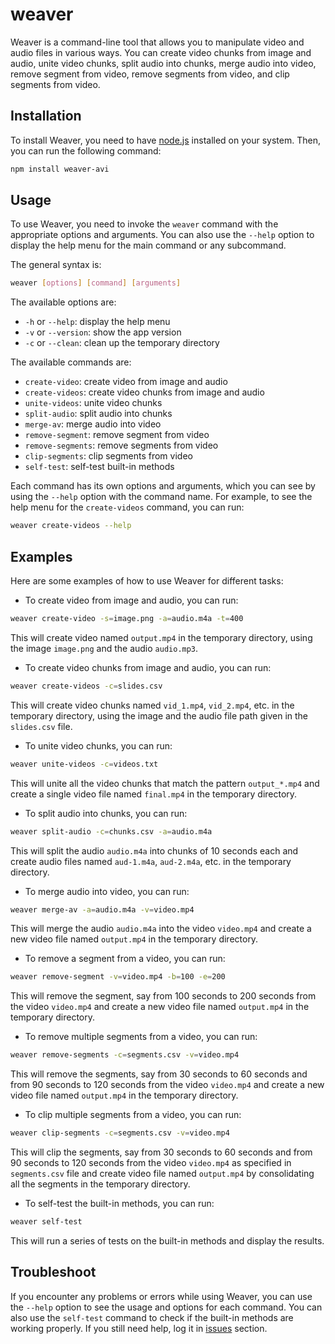 # weaver

Weaver is a command-line tool that allows you to manipulate video and audio files in various ways. You can create video chunks from image and audio, unite video chunks, split audio into chunks, merge audio into video, remove segment from video, remove segments from video, and clip segments from video.

## Installation

To install Weaver, you need to have [node.js](https://nodejs.org/) installed on your system. Then, you can run the following command:

```bash
npm install weaver-avi
```

## Usage

To use Weaver, you need to invoke the `weaver` command with the appropriate options and arguments. You can also use the `--help` option to display the help menu for the main command or any subcommand.

The general syntax is:

```bash
weaver [options] [command] [arguments]
```

The available options are:

- `-h` or `--help`: display the help menu
- `-v` or `--version`: show the app version
- `-c` or `--clean`: clean up the temporary directory

The available commands are:

- `create-video`: create video from image and audio
- `create-videos`: create video chunks from image and audio
- `unite-videos`: unite video chunks
- `split-audio`: split audio into chunks
- `merge-av`: merge audio into video
- `remove-segment`: remove segment from video
- `remove-segments`: remove segments from video
- `clip-segments`: clip segments from video
- `self-test`: self-test built-in methods

Each command has its own options and arguments, which you can see by using the `--help` option with the command name. For example, to see the help menu for the `create-videos` command, you can run:

```bash
weaver create-videos --help
```

## Examples

Here are some examples of how to use Weaver for different tasks:

- To create video from image and audio, you can run:

```bash
weaver create-video -s=image.png -a=audio.m4a -t=400
```

This will create video named `output.mp4` in the temporary directory, using the image `image.png` and the audio `audio.mp3`.

- To create video chunks from image and audio, you can run:

```bash
weaver create-videos -c=slides.csv
```

This will create video chunks named `vid_1.mp4`, `vid_2.mp4`, etc. in the temporary directory, using the image and the audio file path given in the `slides.csv` file.

- To unite video chunks, you can run:

```bash
weaver unite-videos -c=videos.txt
```

This will unite all the video chunks that match the pattern `output_*.mp4` and create a single video file named `final.mp4` in the temporary directory.

- To split audio into chunks, you can run:

```bash
weaver split-audio -c=chunks.csv -a=audio.m4a
```

This will split the audio `audio.m4a` into chunks of 10 seconds each and create audio files named `aud-1.m4a`, `aud-2.m4a`, etc. in the temporary directory.

- To merge audio into video, you can run:

```bash
weaver merge-av -a=audio.m4a -v=video.mp4
```

This will merge the audio `audio.m4a` into the video `video.mp4` and create a new video file named `output.mp4` in the temporary directory.

- To remove a segment from a video, you can run:

```bash
weaver remove-segment -v=video.mp4 -b=100 -e=200
```

This will remove the segment, say from 100 seconds to 200 seconds from the video `video.mp4` and create a new video file named `output.mp4` in the temporary directory.

- To remove multiple segments from a video, you can run:

```bash
weaver remove-segments -c=segments.csv -v=video.mp4
```

This will remove the segments, say from 30 seconds to 60 seconds and from 90 seconds to 120 seconds from the video `video.mp4` and create a new video file named `output.mp4` in the temporary directory.

- To clip multiple segments from a video, you can run:

```bash
weaver clip-segments -c=segments.csv -v=video.mp4
```

This will clip the segments, say from 30 seconds to 60 seconds and from 90 seconds to 120 seconds from the video `video.mp4` as specified in `segments.csv` file and create video file named `output.mp4` by consolidating all the segments in the temporary directory.

- To self-test the built-in methods, you can run:

```bash
weaver self-test
```

This will run a series of tests on the built-in methods and display the results.

## Troubleshoot

If you encounter any problems or errors while using Weaver, you can use the `--help` option to see the usage and options for each command. You can also use the `self-test` command to check if the built-in methods are working properly. If you still need help, log it in [issues](https://github.com/isurfer21/weaver/issues) section.
